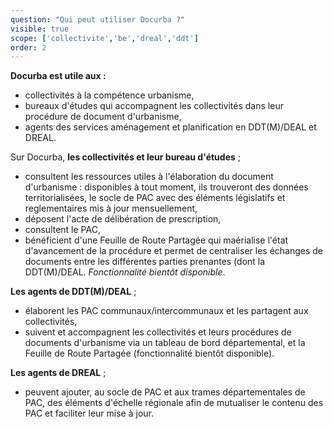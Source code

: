 ```yaml
---
question: "Qui peut utiliser Docurba ?"
visible: true
scope: ['collectivite','be','dreal','ddt']
order: 2
---
```


**Docurba est utile aux :**
- collectivités à la compétence urbanisme,
- bureaux d'études qui accompagnent les collectivités dans leur procédure de document d'urbanisme,
- agents des services aménagement et planification en DDT(M)/DEAL et DREAL.



Sur Docurba, **les collectivités et leur bureau d'études** ; 
- consultent les ressources utiles à l'élaboration du document d'urbanisme : disponibles à tout moment, ils trouveront des données territorialisées, le socle de PAC avec des éléments législatifs et reglementaires mis à jour mensuellement,
- déposent l'acte de délibération de prescription,
- consultent le PAC,
- bénéficient d'une Feuille de Route Partagée qui maérialise l'état d'avancement de la procédure et permet de centraliser les échanges de documents entre les différentes parties prenantes (dont la DDT(M)/DEAL. _Fonctionnalité bientôt disponible_.

**Les agents de DDT(M)/DEAL** ; 
- élaborent les PAC communaux/intercommunaux et les partagent aux collectivités,
- suivent et accompagnent les collectivités et leurs procédures de documents d'urbanisme via un tableau de bord départemental, et la Feuille de Route Partagée (fonctionnalité bientôt disponible).

**Les agents de DREAL** ;
- peuvent  ajouter, au socle de PAC et aux trames départementales de PAC, des éléments d'échelle régionale afin de mutualiser le contenu des PAC et faciliter leur mise à jour.
